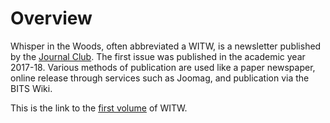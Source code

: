 <!-- TITLE: Whispers In The Woods -->
<!-- SUBTITLE: Whispers in the Woods is a bi-semesterly newsletter published by Journal Club. -->

# Overview
Whisper in the Woods, often abbreviated a WITW, is a newsletter published by the [Journal Club](/orgs/journal-club). The first issue was published in the academic year 2017-18. Various methods of publication are used like a paper newspaper, online release through services such as Joomag, and publication via the BITS Wiki.  

This is the link to the [first volume](/orgs/journal-club/whispers-in-the-woods/vol-1) of WITW.
